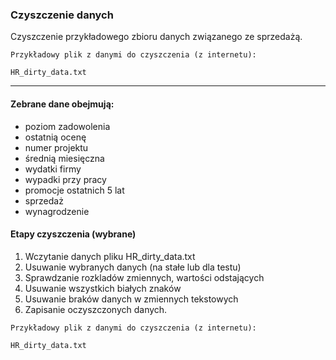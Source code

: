 ### Czyszczenie danych

Czyszczenie przykładowego zbioru danych związanego ze sprzedażą.
```
Przykładowy plik z danymi do czyszczenia (z internetu):

HR_dirty_data.txt
```

---
#### Zebrane dane obejmują:
- poziom zadowolenia
- ostatnią ocenę
- numer projektu
- średnią miesięczna
- wydatki firmy
- wypadki przy pracy
- promocje ostatnich 5 lat
- sprzedaż
- wynagrodzenie

#### Etapy czyszczenia (wybrane)
1. Wczytanie danych pliku HR_dirty_data.txt
2. Usuwanie wybranych danych (na stałe lub dla testu)
3. Sprawdzanie rozkladów zmiennych, wartości odstających
4. Usuwanie wszystkich białych znaków
5. Usuwanie braków danych w zmiennych tekstowych
6. Zapisanie oczyszczonych danych.

```
Przykładowy plik z danymi do czyszczenia (z internetu):

HR_dirty_data.txt
```
